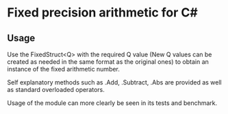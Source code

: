 # Fixed precision arithmetic for C#
## Usage
Use the FixedStruct<Q\> with the required Q value (New Q values can be created as needed in the same format as the original ones) to obtain an instance of the fixed arithmetic number.

Self explanatory methods such as .Add, .Subtract, .Abs are provided as well as standard overloaded operators.

Usage of the module can more clearly be seen in its tests and benchmark. 
